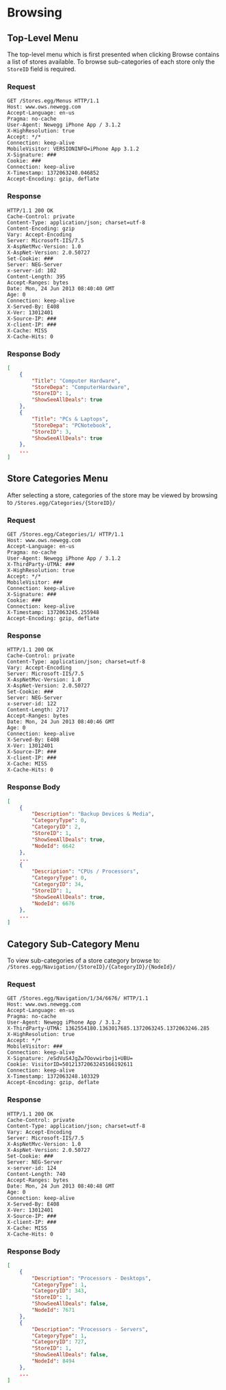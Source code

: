 # Browsing
## Top-Level Menu
The top-level menu which is first presented when clicking Browse contains a list of stores available. To browse sub-categories of each store only the `StoreID` field is required.

### Request
```
GET /Stores.egg/Menus HTTP/1.1
Host: www.ows.newegg.com
Accept-Language: en-us
Pragma: no-cache
User-Agent: Newegg iPhone App / 3.1.2
X-HighResolution: true
Accept: */*
Connection: keep-alive
MobileVisitor: VERSIONINFO=iPhone App 3.1.2
X-Signature: ###
Cookie: ###
Connection: keep-alive
X-Timestamp: 1372063240.046852
Accept-Encoding: gzip, deflate
```

### Response
```
HTTP/1.1 200 OK
Cache-Control: private
Content-Type: application/json; charset=utf-8
Content-Encoding: gzip
Vary: Accept-Encoding
Server: Microsoft-IIS/7.5
X-AspNetMvc-Version: 1.0
X-AspNet-Version: 2.0.50727
Set-Cookie: ###
Server: NEG-Server
x-server-id: 102
Content-Length: 395
Accept-Ranges: bytes
Date: Mon, 24 Jun 2013 08:40:40 GMT
Age: 0
Connection: keep-alive
X-Served-By: E408
X-Ver: 13012401
X-Source-IP: ###
X-client-IP: ###
X-Cache: MISS
X-Cache-Hits: 0
```

### Response Body
```JSON
[
	{
		"Title": "Computer Hardware",
		"StoreDepa": "ComputerHardware",
		"StoreID": 1,
		"ShowSeeAllDeals": true
	},
	{
		"Title": "PCs & Laptops",
		"StoreDepa": "PCNotebook",
		"StoreID": 3,
		"ShowSeeAllDeals": true
	},
	...
]
```

## Store Categories Menu
After selecting a store, categories of the store may be viewed by browsing to `/Stores.egg/Categories/{StoreID}/`


### Request
```
GET /Stores.egg/Categories/1/ HTTP/1.1
Host: www.ows.newegg.com
Accept-Language: en-us
Pragma: no-cache
User-Agent: Newegg iPhone App / 3.1.2
X-ThirdParty-UTMA: ###
X-HighResolution: true
Accept: */*
MobileVisitor: ###
Connection: keep-alive
X-Signature: ###
Cookie: ###
Connection: keep-alive
X-Timestamp: 1372063245.255948
Accept-Encoding: gzip, deflate
```

### Response
```
HTTP/1.1 200 OK
Cache-Control: private
Content-Type: application/json; charset=utf-8
Vary: Accept-Encoding
Server: Microsoft-IIS/7.5
X-AspNetMvc-Version: 1.0
X-AspNet-Version: 2.0.50727
Set-Cookie: ###
Server: NEG-Server
x-server-id: 122
Content-Length: 2717
Accept-Ranges: bytes
Date: Mon, 24 Jun 2013 08:40:46 GMT
Age: 0
Connection: keep-alive
X-Served-By: E408
X-Ver: 13012401
X-Source-IP: ###
X-client-IP: ###
X-Cache: MISS
X-Cache-Hits: 0
```

### Response Body
```JSON
[
	{
		"Description": "Backup Devices & Media",
		"CategoryType": 0,
		"CategoryID": 2,
		"StoreID": 1,
		"ShowSeeAllDeals": true,
		"NodeId": 6642
	},
	...
	{
		"Description": "CPUs / Processors",
		"CategoryType": 0,
		"CategoryID": 34,
		"StoreID": 1,
		"ShowSeeAllDeals": true,
		"NodeId": 6676
	},
	...
]
```

## Category Sub-Category Menu
To view sub-categories of a store category browse to: `/Stores.egg/Navigation/{StoreID}/{CategoryID}/{NodeId}/`

### Request
```
GET /Stores.egg/Navigation/1/34/6676/ HTTP/1.1
Host: www.ows.newegg.com
Accept-Language: en-us
Pragma: no-cache
User-Agent: Newegg iPhone App / 3.1.2
X-ThirdParty-UTMA: 1362554180.1363017685.1372063245.1372063246.285
X-HighResolution: true
Accept: */*
MobileVisitor: ###
Connection: keep-alive
X-Signature: /eSdVuS4JgZw7Oovwirboj1+UBU=
Cookie: VisitorID=50121372063245166192611
Connection: keep-alive
X-Timestamp: 1372063248.103329
Accept-Encoding: gzip, deflate
```

### Response
```
HTTP/1.1 200 OK
Cache-Control: private
Content-Type: application/json; charset=utf-8
Vary: Accept-Encoding
Server: Microsoft-IIS/7.5
X-AspNetMvc-Version: 1.0
X-AspNet-Version: 2.0.50727
Set-Cookie: ###
Server: NEG-Server
x-server-id: 124
Content-Length: 740
Accept-Ranges: bytes
Date: Mon, 24 Jun 2013 08:40:48 GMT
Age: 0
Connection: keep-alive
X-Served-By: E408
X-Ver: 13012401
X-Source-IP: ###
X-client-IP: ###
X-Cache: MISS
X-Cache-Hits: 0
```

### Response Body
```JSON
[
	{
		"Description": "Processors - Desktops",
		"CategoryType": 1,
		"CategoryID": 343,
		"StoreID": 1,
		"ShowSeeAllDeals": false,
		"NodeId": 7671
	},
	{
		"Description": "Processors - Servers",
		"CategoryType": 1,
		"CategoryID": 727,
		"StoreID": 1,
		"ShowSeeAllDeals": false,
		"NodeId": 8494
	},
	...
]
```